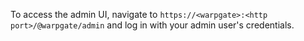 To access the admin UI, navigate to `https://<warpgate>:<http port>/@warpgate/admin` and log in with your admin user's credentials.